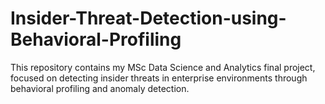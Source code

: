 # Insider-Threat-Detection-using-Behavioral-Profiling
This repository contains my MSc Data Science and Analytics final project, focused on detecting insider threats in enterprise environments through behavioral profiling and anomaly detection.
